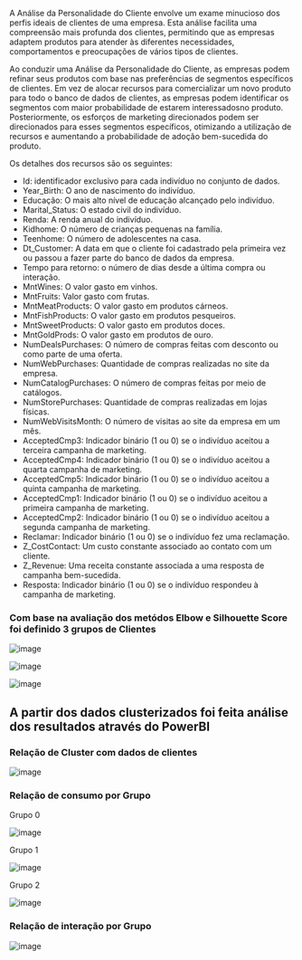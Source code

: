 A Análise da Personalidade do Cliente envolve um exame minucioso dos perfis ideais de clientes de uma empresa. Esta análise facilita uma compreensão mais profunda dos clientes, permitindo que as empresas adaptem produtos para atender às diferentes necessidades, comportamentos e preocupações de vários tipos de clientes.

Ao conduzir uma Análise da Personalidade do Cliente, as empresas podem refinar seus produtos com base nas preferências de segmentos específicos de clientes. Em vez de alocar recursos para comercializar um novo produto para todo o banco de dados de clientes, as empresas podem identificar os segmentos com maior probabilidade de estarem interessados ​​no produto. Posteriormente, os esforços de marketing direcionados podem ser direcionados para esses segmentos específicos, otimizando a utilização de recursos e aumentando a probabilidade de adoção bem-sucedida do produto.

Os detalhes dos recursos são os seguintes:

- Id: identificador exclusivo para cada indivíduo no conjunto de dados.
- Year_Birth: O ano de nascimento do indivíduo.
- Educação: O mais alto nível de educação alcançado pelo indivíduo.
- Marital_Status: O estado civil do indivíduo.
- Renda: A renda anual do indivíduo.
- Kidhome: O número de crianças pequenas na família.
- Teenhome: O número de adolescentes na casa.
- Dt_Customer: A data em que o cliente foi cadastrado pela primeira vez ou passou a fazer parte do banco de dados da empresa.
- Tempo para retorno: o número de dias desde a última compra ou interação.
- MntWines: O valor gasto em vinhos.
- MntFruits: Valor gasto com frutas.
- MntMeatProducts: O valor gasto em produtos cárneos.
- MntFishProducts: O valor gasto em produtos pesqueiros.
- MntSweetProducts: O valor gasto em produtos doces.
- MntGoldProds: O valor gasto em produtos de ouro.
- NumDealsPurchases: O número de compras feitas com desconto ou como parte de uma oferta.
- NumWebPurchases: Quantidade de compras realizadas no site da empresa.
- NumCatalogPurchases: O número de compras feitas por meio de catálogos.
- NumStorePurchases: Quantidade de compras realizadas em lojas físicas.
- NumWebVisitsMonth: O número de visitas ao site da empresa em um mês.
- AcceptedCmp3: Indicador binário (1 ou 0) se o indivíduo aceitou a terceira campanha de marketing.
- AcceptedCmp4: Indicador binário (1 ou 0) se o indivíduo aceitou a quarta campanha de marketing.
- AcceptedCmp5: Indicador binário (1 ou 0) se o indivíduo aceitou a quinta campanha de marketing.
- AcceptedCmp1: Indicador binário (1 ou 0) se o indivíduo aceitou a primeira campanha de marketing.
- AcceptedCmp2: Indicador binário (1 ou 0) se o indivíduo aceitou a segunda campanha de marketing.
- Reclamar: Indicador binário (1 ou 0) se o indivíduo fez uma reclamação.
- Z_CostContact: Um custo constante associado ao contato com um cliente.
- Z_Revenue: Uma receita constante associada a uma resposta de campanha bem-sucedida.
- Resposta: Indicador binário (1 ou 0) se o indivíduo respondeu à campanha de marketing.



### Com base na avaliação dos metódos Elbow e Silhouette Score foi definido 3 grupos de Clientes

![image](https://github.com/EvandroSanches/Cliente_ClusterPowerBI/assets/102191806/0413204d-a860-4521-9317-e20e89c08d06)

![image](https://github.com/EvandroSanches/Cliente_ClusterPowerBI/assets/102191806/fef9949f-3d75-424f-9e44-0681e752b6cf)

![image](https://github.com/EvandroSanches/Cliente_ClusterPowerBI/assets/102191806/83f49cd5-1d66-417a-aeec-efef8ff9152f)




## A partir dos dados clusterizados foi feita análise dos resultados através do PowerBI


### Relação de Cluster com dados de clientes

![image](https://github.com/EvandroSanches/Cliente_ClusterPowerBI/assets/102191806/4e620f42-87ce-40c3-9302-c51c097be0fb)


### Relação de consumo por Grupo

Grupo 0

![image](https://github.com/EvandroSanches/Cliente_ClusterPowerBI/assets/102191806/fd703c17-d95a-4081-bf95-0dc7b088c884)


Grupo 1

![image](https://github.com/EvandroSanches/Cliente_ClusterPowerBI/assets/102191806/dc37fe82-df67-4383-b8f2-0c7e421c1969)


Grupo 2

![image](https://github.com/EvandroSanches/Cliente_ClusterPowerBI/assets/102191806/fac6ce50-78bc-4cf7-878b-a2e86d35c509)


### Relação de interação por Grupo


![image](https://github.com/EvandroSanches/Cliente_ClusterPowerBI/assets/102191806/f3cb5fe4-51d7-4b9a-a58d-5843864b537c)



